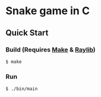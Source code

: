 # Snake game in C

## Quick Start

### Build (Requires [Make](https://www.gnu.org/software/make/) & [Raylib](https://www.raylib.com/))

```console
$ make
```

### Run

```console
$ ./bin/main
```
